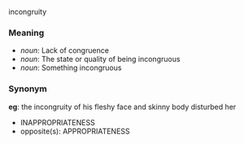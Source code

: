 incongruity
### Meaning
+ _noun_: Lack of congruence
+ _noun_: The state or quality of being incongruous
+ _noun_: Something incongruous

### Synonym

__eg__: the incongruity of his fleshy face and skinny body disturbed her

+ INAPPROPRIATENESS
+ opposite(s): APPROPRIATENESS


